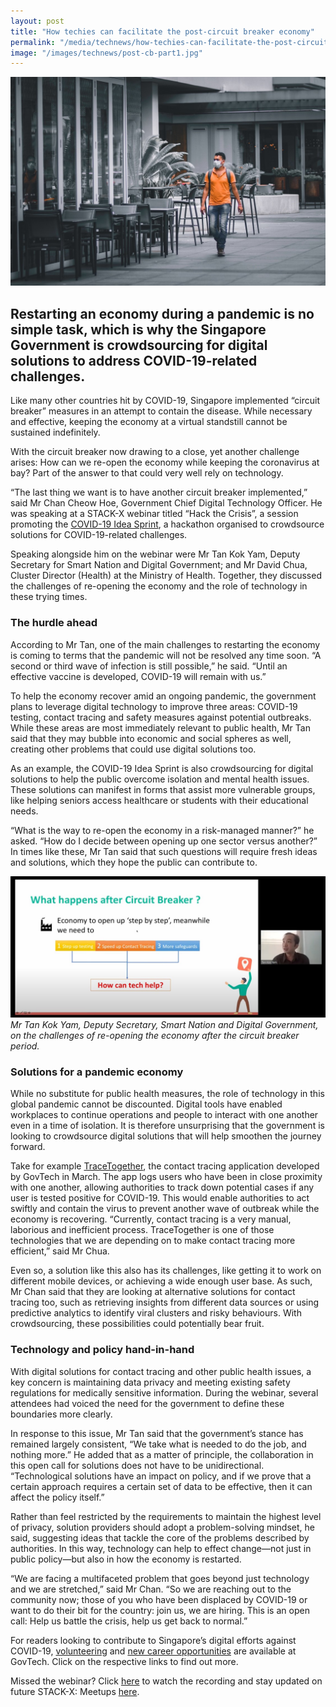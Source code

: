 ```yaml
---
layout: post
title: "How techies can facilitate the post-circuit breaker economy"
permalink: "/media/technews/how-techies-can-facilitate-the-post-circuit-breaker-economy"
image: "/images/technews/post-cb-part1.jpg"
---
```

![How techies can facilitate the post-circuit breaker economy](/images/technews/post-cb-part1.jpg)

Restarting an economy during a pandemic is no simple task, which is why the Singapore Government is crowdsourcing for digital solutions to address COVID-19-related challenges.
---

Like many other countries hit by COVID-19, Singapore implemented “circuit breaker” measures in an attempt to contain the disease. While necessary and effective, keeping the economy at a virtual standstill cannot be sustained indefinitely. 

With the circuit breaker now drawing to a close, yet another challenge arises: How can we re-open the economy while keeping the coronavirus at bay? Part of the answer to that could very well rely on technology.

“The last thing we want is to have another circuit breaker implemented,” said Mr Chan Cheow Hoe, Government Chief Digital Technology Officer. He was speaking at a STACK-X webinar titled “Hack the Crisis”, a session promoting the [COVID-19 Idea Sprint](https://www.developer.gov.sg/covid-volunteering/), a hackathon organised to crowdsource solutions for COVID-19-related challenges.

Speaking alongside him on the webinar were Mr Tan Kok Yam, Deputy Secretary for Smart Nation and Digital Government; and Mr David Chua, Cluster Director (Health) at the Ministry of Health. Together, they discussed the challenges of re-opening the economy and the role of technology in these trying times.

### **The hurdle ahead**

According to Mr Tan, one of the main challenges to restarting the economy is coming to terms that the pandemic will not be resolved any time soon. “A second or third wave of infection is still possible,” he said. “Until an effective vaccine is developed, COVID-19 will remain with us.”

To help the economy recover amid an ongoing pandemic, the government plans to leverage digital technology to improve three areas: COVID-19 testing, contact tracing and safety measures against potential outbreaks. While these areas are most immediately relevant to public health, Mr Tan said that they may bubble into economic and social spheres as well, creating other problems that could use digital solutions too.

As an example, the COVID-19 Idea Sprint is also crowdsourcing for digital solutions to help the public overcome isolation and mental health issues. These solutions can manifest in forms that assist more vulnerable groups, like helping seniors access healthcare or students with their educational needs.

“What is the way to re-open the economy in a risk-managed manner?” he asked. “How do I decide between opening up one sector versus another?” In times like these, Mr Tan said that such questions will require fresh ideas and solutions, which they hope the public can contribute to.

![Stack-x meet up  - Post Circuit Breaker](/images/technews/post-cb-part2.jpg)
*Mr Tan Kok Yam, Deputy Secretary, Smart Nation and Digital Government, on the challenges of re-opening the economy after the circuit breaker period.*

### **Solutions for a pandemic economy**

While no substitute for public health measures, the role of technology in this global pandemic cannot be discounted. Digital tools have enabled workplaces to continue operations and people to interact with one another even in a time of isolation. It is therefore unsurprising that the government is looking to crowdsource digital solutions that will help smoothen the journey forward.

Take for example [TraceTogether](https://www.tracetogether.gov.sg/), the contact tracing application developed by GovTech in March. The app logs users who have been in close proximity with one another, allowing authorities to track down potential cases if any user is tested positive for COVID-19. This would enable authorities to act swiftly and contain the virus to prevent another wave of outbreak while the economy is recovering. “Currently, contact tracing is a very manual, laborious and inefficient process. TraceTogether is one of those technologies that we are depending on to make contact tracing more efficient,” said Mr Chua.

Even so, a solution like this also has its challenges, like getting it to work on different mobile devices, or achieving a wide enough user base. As such, Mr Chan said that they are looking at alternative solutions for contact tracing too, such as retrieving insights from different data sources or using predictive analytics to identify viral clusters and risky behaviours. With crowdsourcing, these possibilities could potentially bear fruit.

### **Technology and policy hand-in-hand**

With digital solutions for contact tracing and other public health issues, a key concern is maintaining data privacy and meeting existing safety regulations for medically sensitive information. During the webinar, several attendees had voiced the need for the government to define these boundaries more clearly.

In response to this issue, Mr Tan said that the government’s stance has remained largely consistent, “We take what is needed to do the job, and nothing more.” He added that as a matter of principle, the collaboration in this open call for solutions does not have to be unidirectional. “Technological solutions have an impact on policy, and if we prove that a certain approach requires a certain set of data to be effective, then it can affect the policy itself.”

Rather than feel restricted by the requirements to maintain the highest level of privacy, solution providers should adopt a problem-solving mindset, he said, suggesting ideas that tackle the core of the problems described by authorities. In this way, technology can help to effect change—not just in public policy—but also in how the economy is restarted.

“We are facing a multifaceted problem that goes beyond just technology and we are stretched,” said Mr Chan. “So we are reaching out to the community now; those of you who have been displaced by COVID-19 or want to do their bit for the country: join us, we are hiring. This is an open call: Help us battle the crisis, help us get back to normal.”  

For readers looking to contribute to Singapore’s digital efforts against COVID-19, [volunteering](https://www.developer.gov.sg/covid-volunteering/) and [new career opportunities](https://go.gov.sg/techhunt) are available at GovTech. Click on the respective links to find out more.

Missed the webinar? Click [here](https://www.youtube.com/watch?v=hRYGpTEVlIs) to watch the recording and stay updated on future STACK-X: Meetups [here](https://go.gov.sg/meetup).

